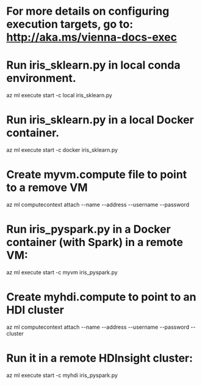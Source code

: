 # For more details on configuring execution targets, go to: http://aka.ms/vienna-docs-exec

# Run iris_sklearn.py in local conda environment.
az ml execute start -c local iris_sklearn.py

# Run iris_sklearn.py in a local Docker container.
az ml execute start -c docker iris_sklearn.py

# Create myvm.compute file to point to a remove VM
az ml computecontext attach --name <myvm> --address <ip address or FQDN> --username <username> --password <pwd>

# Run iris_pyspark.py in a Docker container (with Spark) in a remote VM:
az ml execute start -c myvm iris_pyspark.py

# Create myhdi.compute to point to an HDI cluster
az ml computecontext attach --name <myhdi> --address <ip address or FQDN of the head node> --username <username> --password <pwd> --cluster

# Run it in a remote HDInsight cluster:
az ml execute start -c myhdi iris_pyspark.py
